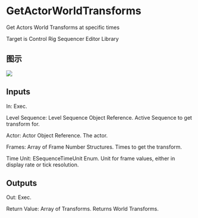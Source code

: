# GetActorWorldTransforms

Get Actors World Transforms at specific times

Target is Control Rig Sequencer Editor Library

## 图示

![]($-20221218-18522611.png)

## Inputs

In: Exec.

Level Sequence: Level Sequence Object Reference. Active Sequence to get transform for.

Actor: Actor Object Reference. The actor.

Frames: Array of Frame Number Structures. Times to get the transform.

Time Unit: ESequenceTimeUnit Enum. Unit for frame values, either in display rate or tick resolution.  

## Outputs

Out: Exec.

Return Value: Array of Transforms. Returns World Transforms.


